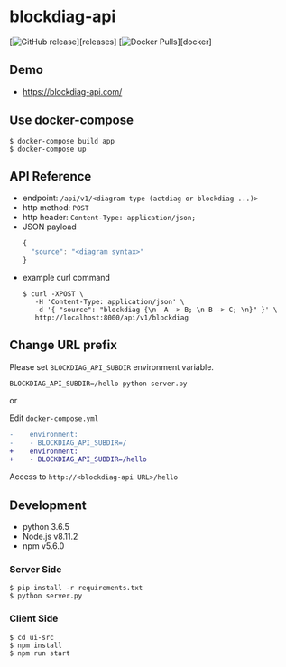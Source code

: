 # blockdiag-api

[![GitHub release](https://img.shields.io/github/release/kaishuu0123/blockdiag-api.svg)][releases]
[![Docker Pulls](https://img.shields.io/docker/pulls/kaishuu0123/blockdiag-api.svg)][docker]

## Demo

* https://blockdiag-api.com/

## Use docker-compose

```shell
$ docker-compose build app
$ docker-compose up
```

## API Reference

* endpoint: `/api/v1/<diagram type (actdiag or blockdiag ...)>`
* http method: `POST`
* http header: `Content-Type: application/json;`
* JSON payload
    ```javascript
    {
      "source": "<diagram syntax>"
    }
    ```
* example curl command
    ```shell
    $ curl -XPOST \
       -H 'Content-Type: application/json' \
       -d '{ "source": "blockdiag {\n  A -> B; \n B -> C; \n}" }' \
       http://localhost:8000/api/v1/blockdiag
    ```

## Change URL prefix

Please set `BLOCKDIAG_API_SUBDIR` environment variable.

```
BLOCKDIAG_API_SUBDIR=/hello python server.py
```

or

Edit `docker-compose.yml`

```diff
-    environment:
-    - BLOCKDIAG_API_SUBDIR=/
+    environment:
+    - BLOCKDIAG_API_SUBDIR=/hello
```

Access to `http://<blockdiag-api URL>/hello`

## Development

* python 3.6.5
* Node.js v8.11.2
* npm v5.6.0

### Server Side

```shell
$ pip install -r requirements.txt
$ python server.py
```

### Client Side

```shell
$ cd ui-src
$ npm install
$ npm run start
```
